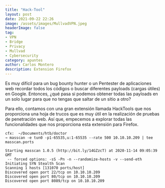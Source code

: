 ```yaml
---
title: "Hack-Tool"
layout: post
date: 2021-09-22 22:26
image: /assets/images/MullvadVPN.jpeg
headerImage: false
tag:
- VPN
- Bridge
- Privacy
- Mullvad
- Cybersecurity
category: apuntes
author: Carlos Montero
description: Extension Firefox
---
```

Es muy difícil para un bug bounty hunter o un Pentester de aplicaciones web recordar todos los códigos o buscar diferentes payloads (cargas útiles) en Google. 
Entonces, ¿qué pasa si podemos obtener todas las payloads en un solo lugar para que no tengas que saltar de un sitio a otro?

Para ello, contamos con una gran extensión llamada HackTools que nos proporciona una hoja de trucos que es muy útil en la realización de pruebas de penetración web. Así que, empecemos a explorar todas las funcionalidades que nos proporciona esta extensión para Firefox.
```shell
cfx:  ~/Documents/htb/doctor
→ masscan -e tun0 -p1-65535,u:1-65535 --rate 500 10.10.10.209 | tee masscan.ports

Starting masscan 1.0.5 (http://bit.ly/14GZzcT) at 2020-11-14 09:05:39 GMT
 -- forced options: -sS -Pn -n --randomize-hosts -v --send-eth
Initiating SYN Stealth Scan
Scanning 1 hosts [131070 ports/host]
Discovered open port 22/tcp on 10.10.10.209
Discovered open port 80/tcp on 10.10.10.209
Discovered open port 8089/tcp on 10.10.10.209
